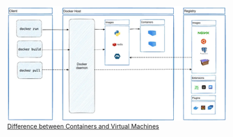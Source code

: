 ![Microservice_Architecture](../screenshots/08.Microservice_Architecture.png)
[Difference between Containers and Virtual Machines
](https://dockerlabs.collabnix.com/beginners/difference-vm-containers.html)